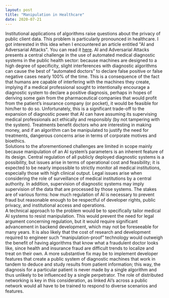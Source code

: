 ```yaml
---
layout: post
title: "Manipulation in Healthcare"
date: 2020-07-21
---
```


Institutional applications of algorithms raise questions about the privacy of public client data. This problem is particularly pronounced in healthcare. I got interested in this idea when I encountered an article entitled "AI and Adversarial Attacks". You can read it <a href="https://harvardmagazine.com/2019/01/ai-and-adversarial-attacks/">here</a>. 
AI and Adversarial Attacks presents a central challenge in the use of automated medical diagnostic systems in the public health sector: because machines are designed to a high degree of specificity, slight interferences with diagnostic algorithms can cause the best of “automated doctors” to declare false positive or false negative cases nearly 100% of the time. This is a consequence of the fact that humans are capable of interfering with the machines they create, implying if a medical professional sought to intentionally encourage a diagnostic system to declare a positive diagnosis, perhaps in hopes of deriving some gain from the pharmaceutical companies that would profit from the patient’s insurance company (or pocket),  it would be feasible for him/her to do so. Unfortunately, this is a significant trade-off to the expansion of diagnostic power that AI can have assuming its supervising medical professionals act ethically and responsibly (by not tampering with the system). Treatments benefit doctors who are interesting in making money, and if an algorithm can be manipulated to justify the need for treatments, dangerous concerns arise in terms of corporate motives and bioethics.  
Solutions to the aforementioned challenges are limited in scope mainly because manipulation of an AI system’s parameters is an inherent feature of its design. Central regulation of all publicly deployed diagnostic systems is a possibility, but issues arise in terms of operational cost and feasibility; it is expected to be nearly impossible to strictly monitor all medical institutions, especially those with high clinical output. Legal issues arise when considering the role of surveillance of medical institutions by a central authority. In addition, supervision of diagnostic systems may imply supervision of the data that are processed by those systems. The stakes are of various forms: how much regulation of AI is necessary to prevent fraud but reasonable enough to be respectful of developer rights, public privacy, and institutional access and operations.  
A technical approach to the problem would be to specifically tailor medical AI systems to resist manipulation. This would prevent the need for legal argument concerning regulation, but it would require significant advancement in backend development, which may not be foreseeable for many years. It is also likely that the cost of research and development required to engineer such “manipulation-proof” technology would outweigh the benefit of having algorithms that know what a fraudulent doctor looks like, since health and insurance fraud are difficult trends to localize and treat on their own. A more substantive fix may be to implement developer features that create a public system of diagnostic machines that work in tandem to deduce and study results from patient information; this way, the diagnosis for a particular patient is never made by a single algorithm and thus unlikely to be influenced by a single perpetrator. The role of distributed networking is key in this consideration, as linked AI’s across a public network would all have to be trained to respond to diverse scenarios and features.  
